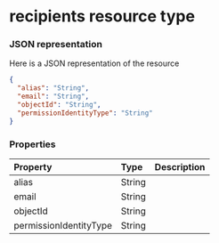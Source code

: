 # recipients resource type



### JSON representation

Here is a JSON representation of the resource

<!-- {
  "blockType": "resource",
  "optionalProperties": [

  ],
  "@odata.type": "microsoft.graph.recipients"
}-->

```json
{
  "alias": "String",
  "email": "String",
  "objectId": "String",
  "permissionIdentityType": "String"
}

```
### Properties
| Property	   | Type	|Description|
|:---------------|:--------|:----------|
|alias|String||
|email|String||
|objectId|String||
|permissionIdentityType|String||

<!-- uuid: 9940494c-d0d2-4cf2-a5c7-a76fc50274c8
2015-10-16 09:51:16 UTC -->
<!-- {
  "type": "#page.annotation",
  "description": "recipients resource",
  "keywords": "",
  "section": "documentation",
  "tocPath": ""
}-->